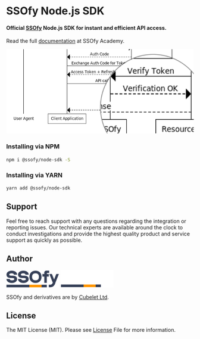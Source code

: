 SSOfy Node.js SDK
=============
#### Official [SSOfy](https://www.ssofy.com) Node.js SDK for instant and efficient API access.

Read the full [documentation](https://www.ssofy.com/docs/SDK/NodeJs/Installation/) at SSOfy Academy.

<p align="center">
  <img src="docs/img/sequence.png"/>
</p>

### Installing via NPM

```bash
npm i @ssofy/node-sdk -S
```

### Installing via YARN

```bash
yarn add @ssofy/node-sdk
```

## Support

Feel free to reach support with any questions regarding the integration or reporting issues.
Our technical experts are available around the clock to conduct investigations and provide
the highest quality product and service support as quickly as possible.

## Author

![ssofy-light.png](docs/img/ssofy-light.png#gh-light-mode-only)
![ssofy-dark.png](docs/img/ssofy-dark.png#gh-dark-mode-only)

SSOfy and derivatives are by [Cubelet Ltd](https://cubelet.co.uk).

## License

The MIT License (MIT). Please see [License](LICENSE) File for more information.
